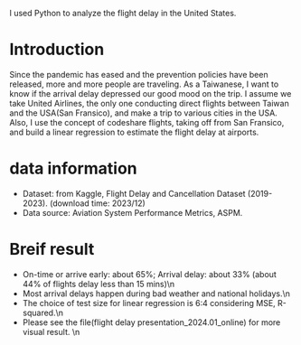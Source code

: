 I used Python to analyze the flight delay in the United States. 

# Introduction
Since the pandemic has eased and the prevention policies have been released, more and more people are traveling. As a Taiwanese, I want to know if the arrival delay depressed our good mood on the trip. I assume we take United Airlines, the only one conducting direct flights between Taiwan and the USA(San Fransico), and make a trip to various cities in the USA. Also, I use the concept of codeshare flights, taking off from San Fransico, and build a linear regression to estimate the flight delay at airports.

# data information
* Dataset: from Kaggle, Flight Delay and Cancellation Dataset (2019-2023). (download time: 2023/12)
* Data source: Aviation System Performance Metrics, ASPM.

# Breif result
* On-time or arrive early: about 65%; Arrival delay: about 33% (about 44% of flights delay less than 15 mins)\n
* Most arrival delays happen during bad weather and national holidays.\n
* The choice of test size for linear regression is 6:4 considering MSE, R-squared.\n
* Please see the file(flight delay presentation_2024.01_online) for more visual result. \n

